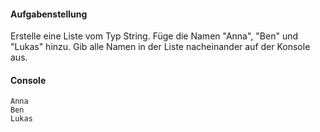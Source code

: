 #### Aufgabenstellung

Erstelle eine Liste vom Typ String.
Füge die Namen "Anna", "Ben" und "Lukas" hinzu.
Gib alle Namen in der Liste nacheinander auf der Konsole aus.

#### Console
```
Anna
Ben
Lukas
```
